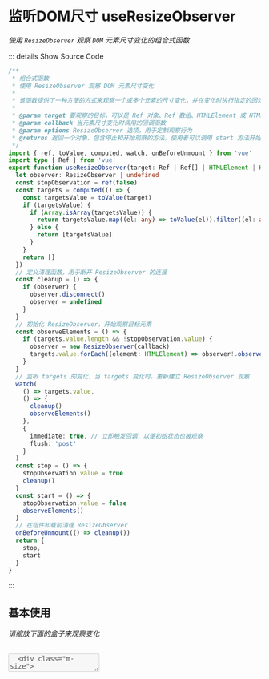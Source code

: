 # 监听DOM尺寸 useResizeObserver

<BackTop />
<Watermark fullscreen content="Vue Amazing UI" />

*使用 `ResizeObserver` 观察 `DOM` 元素尺寸变化的组合式函数*

::: details Show Source Code

```ts
/**
 * 组合式函数
 * 使用 ResizeObserver 观察 DOM 元素尺寸变化
 * 
 * 该函数提供了一种方便的方式来观察一个或多个元素的尺寸变化，并在变化时执行指定的回调函数。
 * 
 * @param target 要观察的目标，可以是 Ref 对象、Ref 数组、HTMLElement 或 HTMLElement 数组
 * @param callback 当元素尺寸变化时调用的回调函数
 * @param options ResizeObserver 选项，用于定制观察行为
 * @returns 返回一个对象，包含停止和开始观察的方法，使用者可以调用 start 方法开始观察，调用 stop 方法停止观察
 */
import { ref, toValue, computed, watch, onBeforeUnmount } from 'vue'
import type { Ref } from 'vue'
export function useResizeObserver(target: Ref | Ref[] | HTMLElement | HTMLElement[], callback: ResizeObserverCallback, options = {} ) {
  let observer: ResizeObserver | undefined
  const stopObservation = ref(false)
  const targets = computed(() => {
    const targetsValue = toValue(target)
    if (targetsValue) {
      if (Array.isArray(targetsValue)) {
        return targetsValue.map((el: any) => toValue(el)).filter((el: any) => el)
      } else {
        return [targetsValue]
      }
    }
    return []
  })
  // 定义清理函数，用于断开 ResizeObserver 的连接
  const cleanup = () => {
    if (observer) {
      observer.disconnect()
      observer = undefined
    }
  }
  // 初始化 ResizeObserver，开始观察目标元素
  const observeElements = () => {
    if (targets.value.length && !stopObservation.value) {
      observer = new ResizeObserver(callback)
      targets.value.forEach((element: HTMLElement) => observer!.observe(element, options))
    }
  }
  // 监听 targets 的变化，当 targets 变化时，重新建立 ResizeObserver 观察
  watch(
    () => targets.value,
    () => {
      cleanup()
      observeElements()
    },
    {
      immediate: true, // 立即触发回调，以便初始状态也被观察
      flush: 'post'
    }
  )
  const stop = () => {
    stopObservation.value = true
    cleanup()
  }
  const start = () => {
    stopObservation.value = false
    observeElements()
  }
  // 在组件卸载前清理 ResizeObserver
  onBeforeUnmount(() => cleanup())
  return {
    stop,
    start
  }
}
```

:::

## 基本使用

*请缩放下面的盒子来观察变化*

<br/>

<script setup lang="ts">
import { reactive, ref } from 'vue'
import { useResizeObserver } from 'vue-amazing-ui'

const el = ref(null)
const state = reactive({
  borderBlockSize: null,
  borderInlineSize: null,
  contentBlockSize: null,
  contentInlineSize: null,
  x: null,
  y: null,
  width: null,
  height: null,
  top: null,
  bottom: null,
  right: null,
  left: null,
  devicePixelContentBlockSize: null,
  devicePixelContentInlineSize: null
})
useResizeObserver(el, (entries, observer) => {
  console.log('entries', entries)
  console.log('observer', observer)
  const entry = entries[0]
  state.borderBlockSize = entry.borderBoxSize[0].blockSize
  state.borderInlineSize = entry.borderBoxSize[0].inlineSize
  state.contentBlockSize = entry.contentBoxSize[0].blockSize
  state.contentInlineSize = entry.contentBoxSize[0].inlineSize
  state.x = entry.contentRect.x
  state.y = entry.contentRect.y
  state.width = entry.contentRect.width
  state.height = entry.contentRect.height
  state.top = entry.contentRect.top
  state.bottom = entry.contentRect.bottom
  state.right = entry.contentRect.right
  state.left = entry.contentRect.left
  state.devicePixelContentBlockSize = entry.devicePixelContentBoxSize[0].blockSize
  state.devicePixelContentInlineSize = entry.devicePixelContentBoxSize[0].inlineSize
})
</script>

<div class="m-size-wrap">
  <textarea ref="el" class="resizer" disabled />
  <div class="m-size">
    <p>borderBlockSize: {{ state.borderBlockSize }}</p>
    <p>borderInlineSize: {{ state.borderInlineSize }}</p>
    <p>contentBlockSize: {{ state.contentBlockSize }}</p>
    <p>contentInlineSize: {{ state.contentInlineSize }}</p>
    <h3>contentRect：</h3>
    <p>x: {{ state.x }}</p>
    <p>y: {{ state.y }}</p>
    <p>width: {{ state.width }}</p>
    <p>height: {{ state.height }}</p>
    <p>top: {{ state.top }}</p>
    <p>bottom: {{ state.bottom }}</p>
    <p>right: {{ state.right }}</p>
    <p>left: {{ state.left }}</p>
    <p>devicePixelContentBlockSize: {{ state.devicePixelContentBlockSize }}</p>
    <p>devicePixelContentInlineSize: {{ state.devicePixelContentInlineSize }}</p>
  </div>
</div>

<style lang="less" scoped>
.m-size-wrap {
  position: relative;
  .resizer {
    background: #222;
    color: #fff;
    resize: both;
    padding: 16px 32px;
    min-width: 300px;
    min-height: 450px;
    max-width: 688px;
    border: 1px solid #2e2e32;;
    border-radius: 4px;
    outline: none;
    white-space: pre;
    overflow-wrap: normal;
    overflow: hidden;
    display: block;
    font-size: 16px;
    box-shadow: #2e2e32 0 0 0 1px;
    margin: 8px 0;
    background: #1b1b1f;
    touch-action: manipulation;
  }
  .m-size {
    top: 12px;
    left: 16px;
    position: absolute;
    color: #fff;
    font-size: 16px;
    h3 {
      margin-top: 0;
    }
  }
}
</style>

```vue
<script setup lang="ts">
import { ref, reactive } from 'vue'
import { useResizeObserver } from 'vue-amazing-ui'

const el = ref(null)
const state = reactive({
  borderBlockSize: null,
  borderInlineSize: null,
  contentBlockSize: null,
  contentInlineSize: null,
  x: null,
  y: null,
  width: null,
  height: null,
  top: null,
  bottom: null,
  right: null,
  left: null,
  devicePixelContentBlockSize: null,
  devicePixelContentInlineSize: null
})
useResizeObserver(el, (entries, observer) => {
  console.log('entries', entries)
  console.log('observer', observer)
  const entry = entries[0]
  state.borderBlockSize = entry.borderBoxSize[0].blockSize
  state.borderInlineSize = entry.borderBoxSize[0].inlineSize
  state.contentBlockSize = entry.contentBoxSize[0].blockSize
  state.contentInlineSize = entry.contentBoxSize[0].inlineSize
  state.x = entry.contentRect.x
  state.y = entry.contentRect.y
  state.width = entry.contentRect.width
  state.height = entry.contentRect.height
  state.top = entry.contentRect.top
  state.bottom = entry.contentRect.bottom
  state.right = entry.contentRect.right
  state.left = entry.contentRect.left
  state.devicePixelContentBlockSize = entry.devicePixelContentBoxSize[0].blockSize
  state.devicePixelContentInlineSize = entry.devicePixelContentBoxSize[0].inlineSize
})
</script>
<template>
  <h3>Resize the box to see changes</h3>
  <div class="m-size-wrap">
    <textarea ref="el" class="resizer" disabled />
    <div class="m-size">
      <p>borderBlockSize: {{ state.borderBlockSize }}</p>
      <p>borderInlineSize: {{ state.borderInlineSize }}</p>
      <p>contentBlockSize: {{ state.contentBlockSize }}</p>
      <p>contentInlineSize: {{ state.contentInlineSize }}</p>
      <h3>contentRect：</h3>
      <p>x: {{ state.x }}</p>
      <p>y: {{ state.y }}</p>
      <p>width: {{ state.width }}</p>
      <p>height: {{ state.height }}</p>
      <p>top: {{ state.top }}</p>
      <p>bottom: {{ state.bottom }}</p>
      <p>right: {{ state.right }}</p>
      <p>left: {{ state.left }}</p>
      <p>devicePixelContentBlockSize: {{ state.devicePixelContentBlockSize }}</p>
      <p>devicePixelContentInlineSize: {{ state.devicePixelContentInlineSize }}</p>
    </div>
  </div>
</template>
<style lang="less" scoped>
.m-size-wrap {
  position: relative;
  .resizer {
    background: #222;
    color: #fff;
    resize: both;
    padding: 16px;
    min-width: 300px;
    min-height: 450px;
    max-width: 688px;
    border: 1px solid #2e2e32;;
    border-radius: 4px;
    outline: none;
    white-space: pre;
    overflow-wrap: normal;
    overflow: hidden;
    display: block;
    font-size: 16px;
    box-shadow: #2e2e32 0 0 0 1px;
    margin: 8px 0;
    background: #1b1b1f;
    touch-action: manipulation;
  }
  .m-size {
    top: 12px;
    left: 16px;
    position: absolute;
    color: #fff;
    font-size: 16px;
    h3 {
      margin-top: 0;
    }
  }
}
</style>
```

## Params

参数 | 说明 | 类型 | 默认值 | 必传
-- | -- | -- | -- | --
target | 要观察的目标，可以是 `Ref` 对象、`Ref` 数组、`HTMLElement` 或 `HTMLElement` 数组 | Ref &#124; Ref[] &#124; HTMLElement &#124; HTMLElement[] | - | true
callback | 当元素尺寸变化时调用的回调函数 | ResizeObserverCallback | - | true
options | `ResizeObserver` 选项，用于定制观察行为，[参考文档](https://developer.mozilla.org/zh-CN/docs/Web/API/ResizeObserver/observe) | object | {} | false
